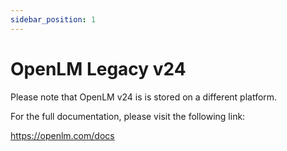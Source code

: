 ```yaml
---
sidebar_position: 1
---
```

# OpenLM Legacy v24

Please note that OpenLM v24 is is stored on a different platform.

For the full documentation, please visit the following link:

https://openlm.com/docs